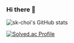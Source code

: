 ### Hi there 👋
![sk-choi's GitHub stats](https://github-readme-stats.vercel.app/api?username=sk-choi&show_icons=true&theme=cobalt)

[![Solved.ac Profile](http://mazassumnida.wtf/api/generate_badge?boj=lieben0711)](https://solved.ac/lieben0711)
<!--
**sk-choi/sk-choi** is a ✨ _special_ ✨ repository because its `README.md` (this file) appears on your GitHub profile.

Here are some ideas to get you started:

- 🔭 I’m currently working on ...
- 🌱 I’m currently learning ...
- 👯 I’m looking to collaborate on ...
- 🤔 I’m looking for help with ...
- 💬 Ask me about ...
- 📫 How to reach me: ...
- 😄 Pronouns: ...
- ⚡ Fun fact: ...
-->
